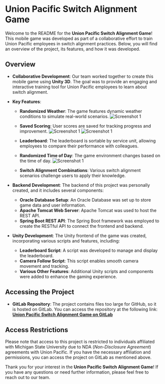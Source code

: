 # Union Pacific Switch Alignment Game

Welcome to the README for the **Union Pacific Switch Alignment Game**! This mobile game was developed as part of a collaborative effort to train Union Pacific employees in switch alignment practices. Below, you will find an overview of the project, its features, and how it was developed.

## Overview

- **Collaborative Development**: Our team worked together to create this mobile game using **Unity 3D**. The goal was to provide an engaging and interactive training tool for Union Pacific employees to learn about switch alignment.

- **Key Features**:
  - **Randomized Weather**: The game features dynamic weather conditions to simulate real-world scenarios.
![Screenshot 1](./screenshots/Game3.png)

  - **Saved Scoring**: User scores are saved for tracking progress and improvement.
![Screenshot 1](./screenshots/LoginScreen.png)
![Screenshot 1](./screenshots/Leaderboard.png)

  - **Leaderboard**: The leaderboard is sortable by service unit, allowing employees to compare their performance with colleagues.
  - **Randomized Time of Day**: The game environment changes based on the time of day.
![Screenshot 1](./screenshots/Game1.png)

  - **Switch Alignment Combinations**: Various switch alignment scenarios challenge users to apply their knowledge.

- **Backend Development**: The backend of this project was personally created, and it includes several components:
  - **Oracle Database Setup**: An Oracle Database was set up to store game data and user information.
  - **Apache Tomcat Web Server**: Apache Tomcat was used to host the REST API.
  - **Spring Boot REST API**: The Spring Boot framework was employed to create the RESTful API to connect the frontend and backend.

- **Unity Development**: The Unity frontend of the game was created, incorporating various scripts and features, including:
  - **Leaderboard Script**: A script was developed to manage and display the leaderboard.
  - **Camera Follow Script**: This script enables smooth camera movement and tracking.
  - **Various Other Features**: Additional Unity scripts and components were added to enhance the gaming experience.

## Accessing the Project

- **GitLab Repository**: The project contains files too large for GitHub, so it is hosted on GitLab. You can access the repository at the following link: [**Union Pacific Switch Alignment Game on GitLab**](https://gitlab.msu.edu/team-union-pacific/switch-alignment)

## Access Restrictions

Please note that access to this project is restricted to individuals affiliated with Michigan State University due to NDA (*Non-Disclosure Agreement*) agreements with Union Pacific. If you have the necessary affiliation and permissions, you can access the project on GitLab as mentioned above.

Thank you for your interest in the **Union Pacific Switch Alignment Game**! If you have any questions or need further information, please feel free to reach out to our team.
